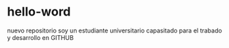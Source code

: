 # hello-word
nuevo repositorio 
soy un estudiante universitario capasitado para el trabado y desarrollo en GITHUB
